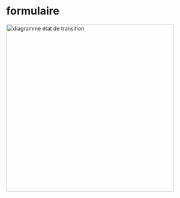 # formulaire
<img width="446" alt="diagramme état de transition" src="https://user-images.githubusercontent.com/116847659/204131594-174f93a1-b8c2-4791-bbd5-4a761c0586d1.PNG">

